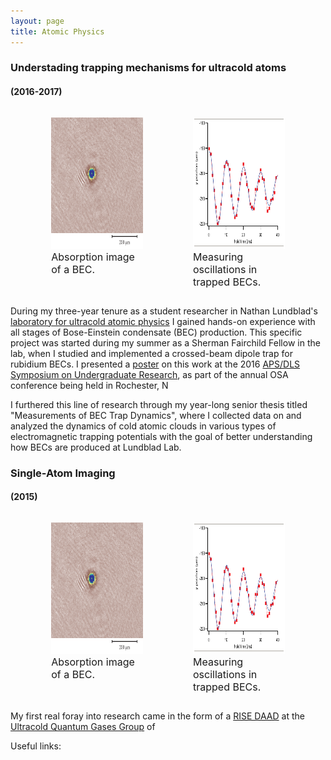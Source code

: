 ```yaml
---
layout: page
title: Atomic Physics
---
```


### Understading trapping mechanisms for ultracold atoms
#### (2016-2017)

<p> </p>

<div style="width: 100%; overflow: hidden;">
    <div style="width: 45%; margin-left: 5%; float: left;"> <figure><img src="/img/atomicphys/lundbladBEC.png" width="250" height="210"> <figcaption><font size="3">Absorption image of a BEC.</font></figcaption> </figure>  </div>
    <div style="width: 45%; margin-right: 5%; float: right;"> <figure><img src="/img/atomicphys/lundbladgraph.png" width="300" height="210"> <figcaption><font size="3">Measuring oscillations in trapped BECs.</font></figcaption> </figure></div>
</div>

During my three-year tenure as a student researcher in Nathan Lundblad's [laboratory for ultracold atomic physics](https://abacus.bates.edu/~nlundbla/ "Lundblad Lab Homepage") I gained hands-on experience with all stages of Bose-Einstein condensate (BEC) production. This specific project was started during my summer as a Sherman Fairchild Fellow in the lab, when I studied and implemented a crossed-beam dipole trap for rubidium BECs. I presented a [poster](/img/bec_poster.pdf "PDF of poster") on this work at the 2016 [APS/DLS Symposium on Undergraduate Research](https://www.aps.org/units/dls/meetings/symposium/index.cfm "Symposium on Undergraduate Research"), as part of the annual OSA conference being held in Rochester, N

I furthered this line of research through my year-long senior thesis titled "Measurements of BEC Trap Dynamics", where I collected data on and analyzed the dynamics of cold atomic clouds in various types of electromagnetic trapping potentials with the goal of better understanding how BECs are produced at Lundblad Lab.

### Single-Atom Imaging
#### (2015)

<p> </p>

<div style="width: 100%; overflow: hidden;">
    <div style="width: 45%; margin-left: 5%; float: left;"> <figure><img src="/img/atomicphys/lundbladBEC.png" width="250" height="210"> <figcaption><font size="3">Absorption image of a BEC.</font></figcaption> </figure>  </div>
    <div style="width: 45%; margin-right: 5%; float: right;"> <figure><img src="/img/atomicphys/lundbladgraph.png" width="300" height="210"> <figcaption><font size="3">Measuring oscillations in trapped BECs.</font></figcaption> </figure></div>
</div>

My first real foray into research came in the form of a [RISE DAAD](https://www.daad.de/rise/en/ "DAAD RISE Homepage") at the [Ultracold Quantum Gases Group](http://ultracold.physi.uni-heidelberg.de/ "Ultracold Quantum Gases Group Homepage") of 

Useful links:
